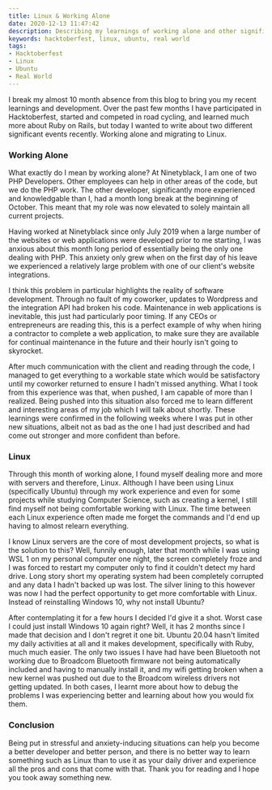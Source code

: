 ```yaml
---
title: Linux & Working Alone
date: 2020-12-13 11:47:42
description: Describing my learnings of working alone and other significant events in my professional development.
keywords: hacktoberfest, linux, ubuntu, real world
tags:
- Hacktoberfest
- Linux
- Ubuntu
- Real World
---
```


I break my almost 10 month absence from this blog to bring you my recent learnings and development. Over the past few months I have participated in Hacktoberfest, started and competed in road cycling, and learned much more about Ruby on Rails, but today I wanted to write about two different significant events recently. Working alone and migrating to Linux.

<!-- more -->

### Working Alone

What exactly do I mean by working alone? At Ninetyblack, I am one of two PHP Developers. Other employees can help in other areas of the code, but we do the PHP work. The other developer, significantly more experienced and knowledgable than I, had a month long break at the beginning of October. This meant that my role was now elevated to solely maintain all current projects.

Having worked at Ninetyblack since only July 2019 when a large number of the websites or web applications were developed prior to me starting, I was anxious about this month long period of essentially being the only one dealing with PHP. This anxiety only grew when on the first day of his leave we experienced a relatively large problem with one of our client's website integrations.

I think this problem in particular highlights the reality of software development. Through no fault of my coworker, updates to Wordpress and the integration API had broken his code. Maintenance in web applications is inevitable, this just had particularly poor timing. If any CEOs or entrepreneurs are reading this, this is a perfect example of why when hiring a contractor to complete a web application, to make sure they are available for continual maintenance in the future and their hourly isn't going to skyrocket.

After much communication with the client and reading through the code, I managed to get everything to a workable state which would be satisfactory until my coworker returned to ensure I hadn't missed anything. What I took from this experience was that, when pushed, I am capable of more than I realized. Being pushed into this situation also forced me to learn different and interesting areas of my job which I will talk about shortly. These learnings were confirmed in the following weeks where I was put in other new situations, albeit not as bad as the one I had just described and had come out stronger and more confident than before.

### Linux

Through this month of working alone, I found myself dealing more and more with servers and therefore, Linux. Although I have been using Linux (specifically Ubuntu) through my work experience and even for some projects while studying Computer Science, such as creating a kernel, I still find myself not being comfortable working with Linux. The time between each Linux experience often made me forget the commands and I'd end up having to almost relearn everything. 

I know Linux servers are the core of most development projects, so what is the solution to this? Well, funnily enough, later that month while I was using WSL 1 on my personal computer one night, the screen completely froze and I was forced to restart my computer only to find it couldn't detect my hard drive. Long story short my operating system had been completely corrupted and any data I hadn't backed up was lost. The silver lining to this however was now I had the perfect opportunity to get more comfortable with Linux. Instead of reinstalling Windows 10, why not install Ubuntu?

After contemplating it for a few hours I decided I'd give it a shot. Worst case I could just install Windows 10 again right? Well, it has 2 months since I made that decision and I don't regret it one bit. Ubuntu 20.04 hasn't limited my daily activities at all and it makes development, specifically with Ruby, much much easier. The only two issues I have had have been Bluetooth not working due to Broadcom Bluetooth firmware not being automatically included and having to manually install it, and my wifi getting broken when a new kernel was pushed out due to the Broadcom wireless drivers not getting updated. In both cases, I learnt more about how to debug the problems I was experiencing better and learning about how you would fix them.

### Conclusion

Being put in stressful and anxiety-inducing situations can help you become a better developer and better person, and there is no better way to learn something such as Linux than to use it as your daily driver and experience all the pros and cons that come with that. Thank you for reading and I hope you took away something new.